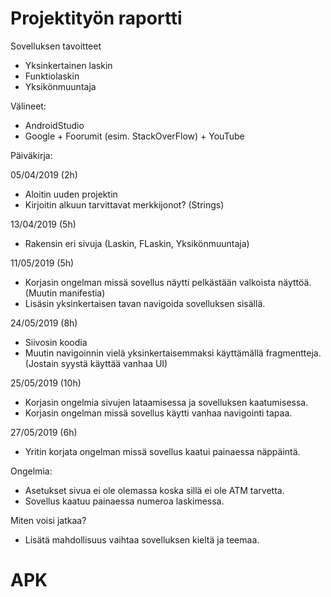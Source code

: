 # Projektityön raportti
  
Sovelluksen tavoitteet
* Yksinkertainen laskin
* Funktiolaskin
* Yksikönmuuntaja

Välineet:
* AndroidStudio
* Google + Foorumit (esim. StackOverFlow) + YouTube
    
Päiväkirja:
  
05/04/2019 (2h)
* Aloitin uuden projektin
* Kirjoitin alkuun tarvittavat merkkijonot? (Strings)

13/04/2019 (5h)
* Rakensin eri sivuja (Laskin, FLaskin, Yksikönmuuntaja)

11/05/2019 (5h)
* Korjasin ongelman missä sovellus näytti pelkästään valkoista näyttöä. (Muutin manifestia)
* Lisäsin yksinkertaisen tavan navigoida sovelluksen sisällä.

24/05/2019 (8h)
* Siivosin koodia
* Muutin navigoinnin vielä yksinkertaisemmaksi käyttämällä fragmentteja. (Jostain syystä käyttää vanhaa UI)

25/05/2019 (10h)
* Korjasin ongelmia sivujen lataamisessa ja sovelluksen kaatumisessa.
* Korjasin ongelman missä sovellus käytti vanhaa navigointi tapaa.

27/05/2019 (6h)
* Yritin korjata ongelman missä sovellus kaatui painaessa näppäintä.

Ongelmia:
* Asetukset sivua ei ole olemassa koska sillä ei ole ATM tarvetta.
* Sovellus kaatuu painaessa numeroa laskimessa.

Miten voisi jatkaa?
* Lisätä mahdollisuus vaihtaa sovelluksen kieltä ja teemaa.

# APK
